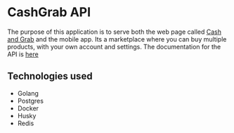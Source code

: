 # CashGrab API

The purpose of this application is to serve both the web page called [Cash and Grab](grabandcash.vercel.app) and the mobile app. Its a marketplace where you can buy multiple products, with your own account and settings.
The documentation for the API is [here](grabandcash.vercel.app)

## Technologies used

- Golang
- Postgres
- Docker
- Husky
- Redis
